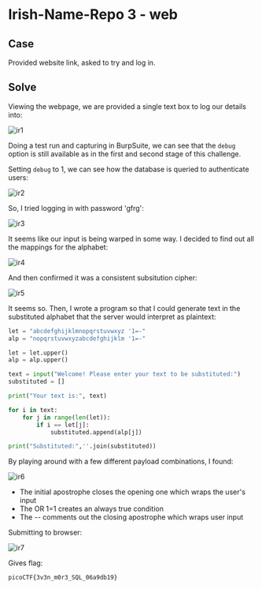 # Irish-Name-Repo 3 - web

## Case

Provided website link, asked to try and log in.

## Solve

Viewing the webpage, we are provided a single text box to log our details into:

![ir1](https://github.com/user-attachments/assets/015fc6fb-7e18-41e3-81c3-c995adc229e2)


Doing a test run and capturing in BurpSuite, we can see that the `debug` option is still available as in the first and second stage of this challenge. 

Setting `debug` to 1, we can see how the database is queried to authenticate users:

![ir2](https://github.com/user-attachments/assets/2832d1cd-4d17-4bc0-9fcc-600bb608b90d)


So, I tried logging in with password 'gfrg':

![ir3](https://github.com/user-attachments/assets/ad478c33-19fe-4574-bdc4-3b0dc2e9c001)

It seems like our input is being warped in some way. I decided to find out all the mappings for the alphabet:

![ir4](https://github.com/user-attachments/assets/e9223f58-9a31-4d14-951e-f0da0138e240)


And then confirmed it was a consistent subsitution cipher:

![ir5](https://github.com/user-attachments/assets/126398f5-bb65-4a95-acc0-912885dec225)


It seems so. Then, I wrote a program so that I could generate text in the substituted alphabet that the server would interpret as plaintext:

```py
let = "abcdefghijklmnopqrstuvwxyz '1=-"
alp = "nopqrstuvwxyzabcdefghijklm '1=-"

let = let.upper()
alp = alp.upper()

text = input("Welcome! Please enter your text to be substituted:")
substituted = []

print("Your text is:", text)

for i in text:
    for j in range(len(let)):
        if i == let[j]:
            substituted.append(alp[j])

print("Substituted:",''.join(substituted))
```

By playing around with a few different payload combinations, I found:

![ir6](https://github.com/user-attachments/assets/42eeb1f2-8983-4ed0-8cd5-eae139f49ea6)


- The initial apostrophe closes the opening one which wraps the user's input 
- The OR 1=1 creates an always true condition 
- The -- comments out the closing apostrophe which wraps user input

Submitting to browser:

![ir7](https://github.com/user-attachments/assets/40fbc918-ffce-4ec6-af4d-9bd1b5f3184e)


Gives flag:

`picoCTF{3v3n_m0r3_SQL_06a9db19}`



